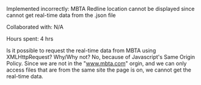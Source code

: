 Implemented incorrectly: MBTA Redline location cannot be displayed since cannot get real-time data from the .json file

Collaborated with: N/A

Hours spent: 4 hrs

Is it possible to request the real-time data from MBTA using XMLHttpRequest? Why/Why not?
No, because of Javascript's Same Origin Policy. Since we are not in the "www.mbta.com" orgin, and we can only access files that are from the same site the page is on, we cannot get the real-time data. 